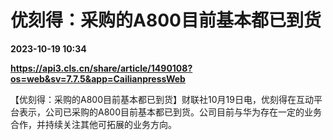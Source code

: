 # 优刻得：采购的A800目前基本都已到货

**2023-10-19 10:34**

**https://api3.cls.cn/share/article/1490108?os=web&sv=7.7.5&app=CailianpressWeb**

【优刻得：采购的A800目前基本都已到货】财联社10月19日电，优刻得在互动平台表示，公司已采购的A800目前基本都已到货。公司目前与华为存在一定的业务合作，并持续关注其他可拓展的业务方向。